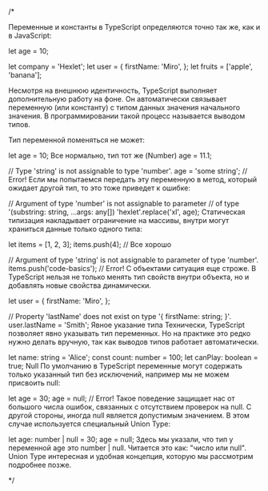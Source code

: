 /*

Переменные и константы в TypeScript определяются точно так же, как и в JavaScript:

let age = 10;

let company = 'Hexlet';
let user = {
firstName: 'Miro',
};
let fruits = ['apple', 'banana'];

Несмотря на внешнюю идентичность, TypeScript выполняет дополнительную работу на фоне.
Он автоматически связывает переменную (или константу) с типом данных значения начального значения.
В программировании такой процесс называется выводом типов.

Тип переменной поменяться не может:

let age = 10;
Все нормально, тип тот же (Number)
age = 11.1;

// Type 'string' is not assignable to type 'number'.
age = 'some string'; // Error!
Если мы попытаемся передать эту переменную в метод, который ожидает другой тип, то это тоже приведет к ошибке:

// Argument of type 'number' is not assignable to parameter
// of type '(substring: string, ...args: any[])
'hexlet'.replace('xl', age);
Статическая типизация накладывает ограничение на массивы, внутри могут храниться данные только одного типа:

let items = [1, 2, 3];
items.push(4); // Все хорошо

// Argument of type 'string' is not assignable to parameter of type 'number'.
items.push('code-basics'); // Error!
С объектами ситуация еще строже. В TypeScript нельзя не только менять тип свойств внутри объекта, но и добавлять новые свойства динамически.

let user = {
firstName: 'Miro',
};

// Property 'lastName' does not exist on type '{ firstName: string; }'.
user.lastName = 'Smith';
Явное указание типа
Технически, TypeScript позволяет явно указывать тип переменных. Но на практике это редко нужно делать вручную, так как выводов типов работает автоматически.

let name: string = 'Alice';
const count: number = 100;
let canPlay: boolean = true;
Null
По умолчанию в TypeScript переменные могут содержать только указанный тип без исключений, например мы не можем присвоить null:

let age = 30;
age = null; // Error!
Такое поведение защищает нас от большого числа ошибок, связанных с отсутствием проверок на null. С другой стороны, иногда null является допустимым значением. В этом случае используется специальный Union Type:

let age: number | null = 30;
age = null;
Здесь мы указали, что тип у переменной age это number | null. Читается это как: "число или null". Union Type интересная и удобная концепция, которую мы рассмотрим подробнее позже.

*/